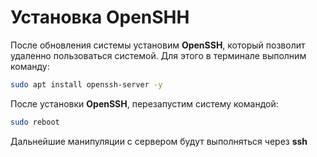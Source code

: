 # Установка OpenSHH

После обновления системы установим **OpenSSH**, который позволит удаленно пользоваться системой.
Для этого в терминале выполним команду:

```Bash
sudo apt install openssh-server -y
```

После установки **OpenSSH**, перезапустим систему командой:

```Bash
sudo reboot
```

Дальнейшие манипуляции с сервером будут выполняться через **ssh**
